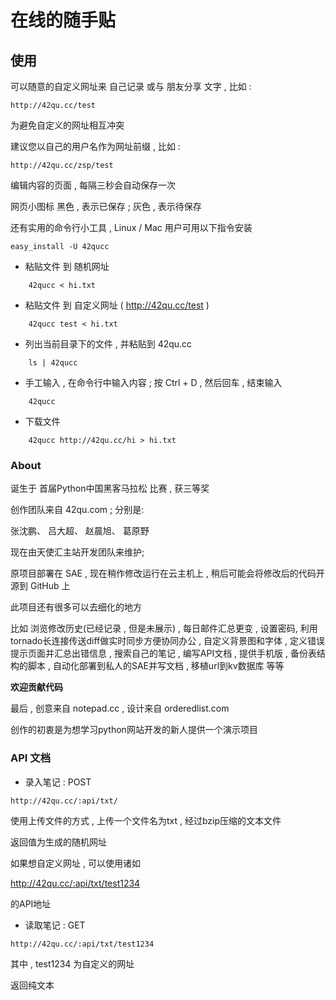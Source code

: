 在线的随手贴 
===========

使用
----

可以随意的自定义网址来 自己记录 或与 朋友分享 文字 , 比如 :

```
http://42qu.cc/test
```

为避免自定义的网址相互冲突 

建议您以自己的用户名作为网址前缀 , 比如 :

```
http://42qu.cc/zsp/test
```

编辑内容的页面 , 每隔三秒会自动保存一次

网页小图标 黑色 , 表示已保存 ; 灰色 , 表示待保存

还有实用的命令行小工具 , Linux / Mac 用户可用以下指令安装

```
easy_install -U 42qucc
```

* 粘贴文件 到 随机网址

```
    42qucc < hi.txt
```

* 粘贴文件 到 自定义网址 ( http://42qu.cc/test )

```
    42qucc test < hi.txt
```

* 列出当前目录下的文件 , 并粘贴到 42qu.cc

```
    ls | 42qucc
```

* 手工输入 , 在命令行中输入内容 ; 按 Ctrl + D , 然后回车 , 结束输入

```
    42qucc
```

* 下载文件

```
    42qucc http://42qu.cc/hi > hi.txt
```


### About

诞生于 首届Python中国黑客马拉松 比赛 , 获三等奖

创作团队来自 42qu.com ; 分别是:

张沈鹏、 吕大超、 赵晨旭、 葛原野

现在由天使汇主站开发团队来维护;

原项目部署在 SAE , 现在稍作修改运行在云主机上 , 稍后可能会将修改后的代码开源到 GitHub 上

此项目还有很多可以去细化的地方

比如 浏览修改历史(已经记录 , 但是未展示) , 每日邮件汇总更变 , 设置密码, 利用tornado长连接传送diff做实时同步方便协同办公 , 自定义背景图和字体 , 定义错误提示页面并汇总出错信息 , 搜索自己的笔记 , 编写API文档 , 提供手机版 , 备份表结构的脚本 , 自动化部署到私人的SAE并写文档 , 移植url到kv数据库 等等

**欢迎贡献代码**

最后 , 创意来自 notepad.cc , 设计来自 orderedlist.com

创作的初衷是为想学习python网站开发的新人提供一个演示项目


### API 文档


* 录入笔记 : POST

```
http://42qu.cc/:api/txt/
```


使用上传文件的方式 , 上传一个文件名为txt , 经过bzip压缩的文本文件

返回值为生成的随机网址

如果想自定义网址 , 可以使用诸如

http://42qu.cc/:api/txt/test1234

的API地址

* 读取笔记 : GET

```http://42qu.cc/:api/txt/test1234```

其中 , test1234 为自定义的网址

返回纯文本

